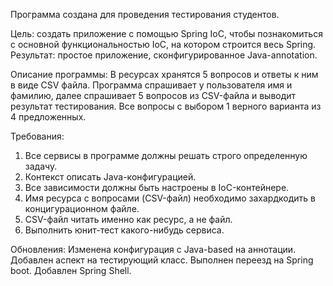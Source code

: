 Программа создана для проведения тестирования студентов. 

Цель: создать приложение с помощью Spring IoC, чтобы познакомиться с основной функциональностью IoC, на котором строится весь Spring. Результат: простое приложение, сконфигурированное Java-annotation.

Описание программы:
В ресурсах хранятся 5 вопросов и ответы к ним в виде CSV файла. Программа спрашивает у пользователя имя и фамилию, далее спрашивает 5 вопросов из CSV-файла и выводит результат тестирования. Все вопросы с выбором 1 верного варианта из 4 предложенных.

Требования:

1. Все сервисы в программе должны решать строго определенную задачу.
2. Контекст описать Java-конфигурацией.
3. Все зависимости должны быть настроены в IoC-контейнере.
4. Имя ресурса с вопросами (CSV-файл) необходимо захардкодить в концигурационном файле.
5. CSV-файл читать именно как ресурс, а не файл.
6. Выполнить юнит-тест какого-нибудь сервиса.

Обновления:
Изменена конфигурация с Java-based на аннотации.
Добавлен аспект на тестирующий класс.
Выполнен переезд на Spring boot.
Добавлен Spring Shell.